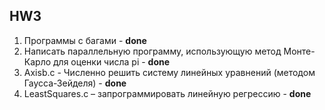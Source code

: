 ## HW3

1. Программы с багами - **done**
2. Написать параллельную программу, использующую метод Монте-Карло для оценки числа pi - **done**
3. Axisb.c - Численно решить систему линейных уравнений (методом Гаусса-Зейделя) - **done**
4. LeastSquares.c – запрограммировать линейную регрессию - **done**
